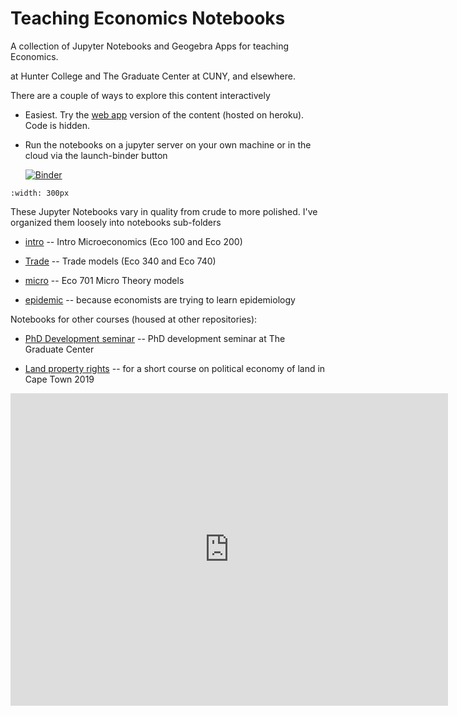 # Teaching Economics Notebooks

A collection of Jupyter Notebooks and Geogebra Apps for teaching Economics.

 at Hunter College and The Graduate Center at CUNY, and elsewhere. 

There are a couple of ways to explore this content interactively
- Easiest. Try the [web app](https://ricardian.herokuapp.com/) version of the content (hosted on heroku). Code is hidden. 
- Run the notebooks on a jupyter server on your own machine or in the cloud via the launch-binder button

   [![Binder](https://mybinder.org/badge_logo.svg)](https://mybinder.org/v2/gh/jhconning/Econ-Teach/master)

```{image} rent-diagram.png
:width: 300px
```
 

These Jupyter Notebooks vary in quality from crude to more polished. I've organized them loosely into notebooks sub-folders

- [intro](notebooks/intro)  -- Intro Microeconomics (Eco 100 and Eco 200)

- [Trade](notebooks/trade)  -- Trade models (Eco 340 and Eco 740) 

- [micro](notebooks/micro)  -- Eco 701 Micro Theory models

- [epidemic](notebooks/epidemic)  -- because economists are trying to learn epidemiology


Notebooks for other courses (housed at other repositories):

- [PhD Development seminar](https://dev-ii-seminar.readthedocs.io/en/latest/index.html)  -- PhD development seminar at The Graduate Center

- [Land property rights](https://github.com/jhconning/land_uct_2019)  -- for a short course on political economy of land in Cape Town 2019

<iframe scrolling="no" title="PPF_4quad2" src="https://www.geogebra.org/material/iframe/id/zzvjzktm/width/700/height/500/border/888888/sfsb/true/smb/false/stb/false/stbh/false/ai/false/asb/false/sri/false/rc/false/ld/false/sdz/true/ctl/false" width="700px" height="500px" style="border:0px;"> </iframe>
